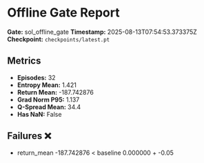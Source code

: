 # Offline Gate Report

**Gate:** sol_offline_gate
**Timestamp:** 2025-08-13T07:54:53.373375Z
**Checkpoint:** `checkpoints/latest.pt`

## Metrics

- **Episodes:** 32
- **Entropy Mean:** 1.421
- **Return Mean:** -187.742876
- **Grad Norm P95:** 1.137
- **Q-Spread Mean:** 34.4
- **Has NaN:** False

## Failures ❌

- return_mean -187.742876 < baseline 0.000000 + -0.05

